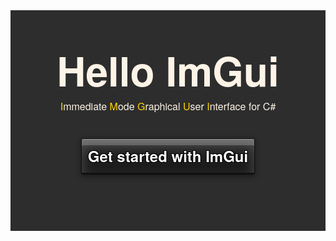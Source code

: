 <style>

.hero
{
	font-family: segoe-ui_semibold,Segoe UI Semibold,Segoe WP,Helvetica Neue,Helvetica,sans-serif;
    background: #2D2D2D;
    padding: 50px 0;
    color: #FDF3E7;
}

.title
{
    font-size: 64px;
    text-align: center;
}

.subtitle
{
    font-size: 16px;
    text-align: center;
}

.highlight
{
	color: gold;
}

.buttons-unit
{
    text-align: center;
}

a.button
{
	color:#ffffff;
	text-align:center;
	font-size:24px;
	font-weight:bold;
	padding:10px;
	
	text-shadow:
        -1px -1px 0 #000, 
        1px -1px 0 #000, 
        -1px 1px 0 #000, 
        1px 1px 0 #000;
	
	border: 1px solid rgba(0,0,0,0.5);
	border-bottom: 3px solid rgba(0,0,0,0.5);
	
	-webkit-border-radius: 3px;
	-moz-border-radius: 3px;
	border-radius: 3px;
	
	background: rgba(0,0,0,0.25);

    -o-box-shadow: 
        0 2px 8px rgba(0,0,0,0.5),
        inset 0 1px rgba(255,255,255,0.3),
        inset 0 10px rgba(255,255,255,0.2),
        inset 0 10px 20px rgba(255,255,255,0.25),
        inset 0 -15px 30px rgba(0,0,0,0.3);

    -webkit-box-shadow: 
        0 2px 8px rgba(0,0,0,0.5),
        inset 0 1px rgba(255,255,255,0.3),
        inset 0 10px rgba(255,255,255,0.2),
        inset 0 10px 20px rgba(255,255,255,0.25),
        inset 0 -15px 30px rgba(0,0,0,0.3);

    -moz-box-shadow:
        0 2px 8px rgba(0,0,0,0.5),
        inset 0 1px rgba(255,255,255,0.3),
        inset 0 10px rgba(255,255,255,0.2),
        inset 0 10px 20px rgba(255,255,255,0.25),
        inset 0 -15px 30px rgba(0,0,0,0.3);
	
	box-shadow: 
        0 2px 8px rgba(0,0,0,0.5),
        inset 0 1px rgba(255,255,255,0.3),
        inset 0 10px rgba(255,255,255,0.2),
        inset 0 10px 20px rgba(255,255,255,0.25),
        inset 0 -15px 30px rgba(0,0,0,0.3);

	margin: 40px;
	display: inline-block;
	text-decoration: none;
}

a.button:hover
{
	-webkit-box-shadow: 
        0 2px 8px rgba(0,0,0,0.3),
        inset 0 1px rgba(255,255,255,0.2),
        inset 0 10px rgba(255,255,255,0.1),
        inset 0 10px 20px rgba(255,255,255,0.15),
        inset 0 -15px 30px rgba(0,0,0,0.2);
}

a.button:active
{
	-webkit-box-shadow: initial;
}

</style>

<div class="hero">
	<div class="wrap">
		<div class="title"><strong>Hello ImGui</strong></div>
		<div class="subtitle"><span class="highlight">I</span>mmediate <span class="highlight">M</span>ode <span class="highlight">G</span>raphical <span class="highlight">U</span>ser <span class="highlight">I</span>nterface for C#</div>
	</div>
	<div class="buttons-unit">
		<a href="articles/GetStarted.md" class="button">Get started with ImGui</a>
	</div>
</div>

<!--Examples/Tasks/Demos-->

<!--About/Footer-->